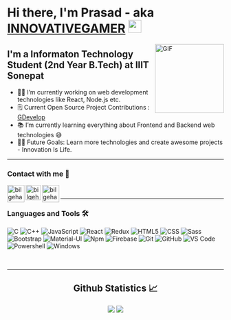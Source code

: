 # Hi there, I'm Prasad - aka [INNOVATIVEGAMER][website] <img width="30px" src="https://media.tenor.com/images/3b388fe03da271d2674faf85eb7c3fcd/tenor.gif" />

<img align="right" alt="GIF" height="160px" src="https://media.giphy.com/media/du3J3cXyzhj75IOgvA/giphy.gif" />

## I'm a Informaton Technology Student (2nd Year B.Tech) at IIIT Sonepat

-   👨‍💻 I’m currently working on web development technologies like React, Node.js etc.
-   🗒️ Current Open Source Project Contributions : [GDevelop](https://gdevelop-app.com/) 
-   📚 I’m currently learning everything about Frontend and Backend web technologies 😅
-   💪🏼 Future Goals: Learn more technologies and create awesome projects - Innovation Is Life.

---

### Contact with me 📝

[<img align="left" alt="bilgehangecici.site" width="40px" src="https://media.giphy.com/media/du3J3cXyzhj75IOgvA/giphy.gif" />][website]
[<img align="left" alt="bilgehangecici | LinkedIn" width="35px" src="https://i.pinimg.com/originals/de/b4/6f/deb46f02a59e3b3a2aa58fac16290d63.gif" />][linkedin]
[<img align="left" alt="bilgehangecici | Instagram" width="40px" src="https://thumbs.gfycat.com/OrnateOrneryFoal-max-1mb.gif" />][instagram]

<br />

---

### Languages and Tools 🛠

![C](http://img.shields.io/badge/-C-A8B9CC?style=flat-square&logo=c&logoColor=ffffff)
![C++](http://img.shields.io/badge/-C++-00599C?style=flat-square&logo=c++)
![JavaScript](https://img.shields.io/badge/-JavaScript-%23F7DF1C?style=flat-square&logo=javascript&logoColor=000000&labelColor=%23F7DF1C&color=%23FFCE5A)
![React](https://img.shields.io/badge/-React-61DAFB?style=flat-square&logo=react&logoColor=ffffff)
![Redux](https://img.shields.io/badge/-Redux-764ABC?style=flat-square&logo=redux&logoColor=ffffff)
![HTML5](https://img.shields.io/badge/-HTML5-%23E44D27?style=flat-square&logo=html5&logoColor=ffffff)
![CSS](https://img.shields.io/badge/-CSS3-%231572B6?style=flat-square&logo=css3)
![Sass](https://img.shields.io/badge/-Sass-%23CC6699?style=flat-square&logo=sass&logoColor=ffffff)
![Bootstrap](https://img.shields.io/badge/-Bootstrap-563D7C?style=flat-square&logo=Bootstrap)
![Material-UI](https://img.shields.io/badge/-MaterialUI-0081CB?style=flat-square&logo=Material-UI)
![Npm](https://img.shields.io/badge/-npm-CB3837?style=flat-square&logo=npm)
![Firebase](https://img.shields.io/badge/-Firebase-FFCA28?style=flat-square&logo=firebase&logoColor=ffffff)
![Git](https://img.shields.io/badge/-Git-%23F05032?style=flat-square&logo=git&logoColor=%23ffffff)
![GitHub](https://img.shields.io/badge/-GitHub-181717?style=flat-square&logo=github)
![VS Code](http://img.shields.io/badge/-VS%20Code-007ACC?style=flat-square&logo=visual-studio-code&logoColor=ffffff)
![Powershell](http://img.shields.io/badge/-Powershell-5391FE?style=flat-square&logo=powershell&logoColor=ffffff)
![Windows](http://img.shields.io/badge/-Windows-0078D6?style=flat-square&logo=windows&logoColor=ffffff)

<br/>

---

  <h2 align="center"> Github Statistics 📈 </h2>
  
  <div align="center">    
      <img align="center" src="https://github-readme-stats-sigma-five.vercel.app/api?username=INNOVATIVEGAMER&show_icons=true&include_all_commits=true&count_private=true&theme=react&line_height=40" />
      <img align="center" src="https://github-readme-stats.vercel.app/api/top-langs/?username=INNOVATIVEGAMER&theme=react&line_height=40&hide=css"/>
</div

[website]: https://github.com/INNOVATIVEGAMER
[instagram]: https://www.instagram.com/prasad_patewar/
[linkedin]: https://www.linkedin.com/in/prasad-patewar-b9066b204/
